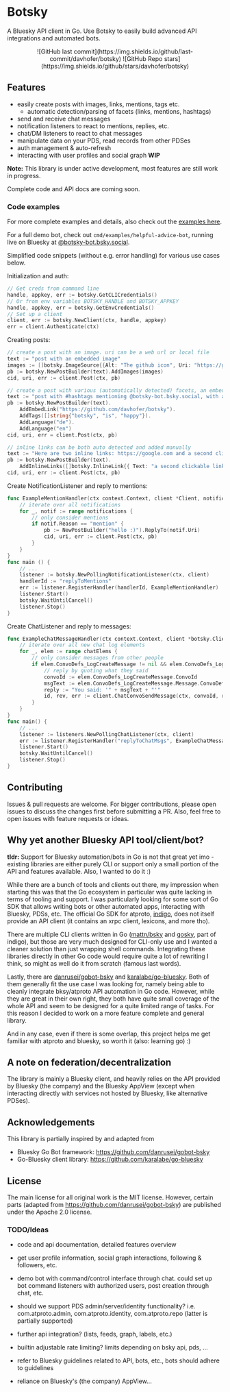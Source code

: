 # Botsky

A Bluesky API client in Go. Use Botsky to easily build advanced API integrations and automated bots.

<p style="text-align:center;">![GitHub last commit](https://img.shields.io/github/last-commit/davhofer/botsky) ![GitHub Repo stars](https://img.shields.io/github/stars/davhofer/botsky)</p>

## Features

- easily create posts with images, links, mentions, tags etc.
  - automatic detection/parsing of facets (links, mentions, hashtags)
- send and receive chat messages
- notification listeners to react to mentions, replies, etc.
- chat/DM listeners to react to chat messages
- manipulate data on your PDS, read records from other PDSes
- auth management & auto-refresh
- interacting with user profiles and social graph **WIP**

**Note:** This library is under active development, most features are still work in progress.

Complete code and API docs are coming soon.

### Code examples

For more complete examples and details, also check out the [examples here](https://github.com/davhofer/botsky/tree/main/cmd/examples).

For a full demo bot, check out `cmd/examples/helpful-advice-bot`, running live on Bluesky at [@botsky-bot.bsky.social](https://bsky.app/profile/botsky-bot.bsky.social).

Simplified code snippets (without e.g. error handling) for various use cases below.

Initialization and auth:

```go
// Get creds from command line
handle, appkey, err := botsky.GetCLICredentials()
// Or from env variables BOTSKY_HANDLE and BOTSKY_APPKEY
handle, appkey, err = botsky.GetEnvCredentials()
// Set up a client
client, err := botsky.NewClient(ctx, handle, appkey)
err = client.Authenticate(ctx)
```

Creating posts:

```go
// create a post with an image. uri can be a web url or local file
text := "post with an embedded image"
images := []botsky.ImageSource{{Alt: "The github icon", Uri: "https://github.com/fluidicon.png"}}
pb := botsky.NewPostBuilder(text).AddImages(images)
cid, uri, err := client.Post(ctx, pb)
```

```go
// create a post with various (automatically detected) facets, an embedded link, and different post languages
text := "post with #hashtags mentioning @botsky-bot.bsky.social, with an embedded link w/ card, additional tags, and language set to german and english"
pb := botsky.NewPostBuilder(text).
    AddEmbedLink("https://github.com/davhofer/botsky").
    AddTags([]string{"botsky", "is", "happy"}).
    AddLanguage("de").
    AddLanguage("en")
cid, uri, err = client.Post(ctx, pb)
```

```go
// inline links can be both auto detected and added manually
text := "Here are two inline links: https://google.com and a second clickable link"
pb := botsky.NewPostBuilder(text).
    AddInlineLinks([]botsky.InlineLink{{ Text: "a second clickable link", Url: "https://xkcd.com"}}).
cid, uri, err := client.Post(ctx, pb)
```

Create NotificationListener and reply to mentions:

```go
func ExampleMentionHandler(ctx context.Context, client *Client, notifications []*bsky.NotificationListNotifications_Notification) {
    // iterate over all notifications
    for _, notif := range notifications {
        // only consider mentions
        if notif.Reason == "mention" {
            pb := NewPostBuilder("hello :)").ReplyTo(notif.Uri)
            cid, uri, err := client.Post(ctx, pb)
        }
    }
}
func main () {
    // ...
    listener := botsky.NewPollingNotificationListener(ctx, client)
    handlerId := "replyToMentions"
    err := listener.RegisterHandler(handlerId, ExampleMentionHandler)
    listener.Start()
    botsky.WaitUntilCancel()
    listener.Stop()
}
```

Create ChatListener and reply to messages:

```go
func ExampleChatMessageHandler(ctx context.Context, client *botsky.Client, chatElems []*chat.ConvoGetLog_Output_Logs_Elem) {
    // iterate over all new chat log elements
    for _, elem := range chatElems {
        // only consider messages from other people
        if elem.ConvoDefs_LogCreateMessage != nil && elem.ConvoDefs_LogCreateMessage.Message.ConvoDefs_MessageView.Sender.Did != client.Did {
            // reply by quoting what they said
            convoId := elem.ConvoDefs_LogCreateMessage.ConvoId
            msgText := elem.ConvoDefs_LogCreateMessage.Message.ConvoDefs_MessageView.Text
            reply := "You said: '" + msgText + "'"
            id, rev, err := client.ChatConvoSendMessage(ctx, convoId, reply)
        }
    }
}
func main() {
    // ...
    listener := listeners.NewPollingChatListener(ctx, client)
    err := listener.RegisterHandler("replyToChatMsgs", ExampleChatMessageHandler)
    listener.Start()
    botsky.WaitUntilCancel()
    listener.Stop()
}
```

## Contributing

Issues & pull requests are welcome. For bigger contributions, please open issues to discuss the changes first before submitting a PR. Also, feel free to open issues with feature requests or ideas.

## Why yet another Bluesky API tool/client/bot?

**tldr:** Support for Bluesky automation/bots in Go is not that great yet imo - existing libraries are either purely CLI or support only a small portion of the API and features available. Also, I wanted to do it :)

While there are a bunch of tools and clients out there, my impression when starting this was that the Go ecosystem in particular was quite lacking in terms of tooling and support. I was particularly looking for some sort of Go SDK that allows writing bots or other automated apps, interacting with Bluesky, PDSs, etc. The official Go SDK for atproto, [indigo](https://github.com/bluesky-social/indigo), does not itself provide an API client (it contains an xrpc client, lexicons, and more tho).

There are multiple CLI clients written in Go ([mattn/bsky](https://github.com/mattn/bsky) and [gosky](https://github.com/bluesky-social/indigo/tree/main/cmd/gosky), part of indigo), but those are very much designed for CLI-only use and I wanted a cleaner solution than just wrapping shell commands. Integrating these libraries directly in other Go code would require quite a lot of rewriting I think, so might as well do it from scratch (famous last words).

Lastly, there are [danrusei/gobot-bsky](https://github.com/danrusei/gobot-bsky) and [karalabe/go-bluesky](https://github.com/karalabe/go-bluesky). Both of them generally fit the use case I was looking for, namely being able to cleanly integrate bksy/atproto API automation in Go code. However, while they are great in their own right, they both have quite small coverage of the whole API and seem to be designed for a quite limited range of tasks. For this reason I decided to work on a more feature complete and general library.

And in any case, even if there is some overlap, this project helps me get familiar with atproto and bluesky, so worth it (also: learning go) :)

## A note on federation/decentralization

The library is mainly a Bluesky client, and heavily relies on the API provided by Bluesky (the company) and the Bluesky AppView (except when interacting directly with services not hosted by Bluesky, like alternative PDSes).

## Acknowledgements

This library is partially inspired by and adapted from

- Bluesky Go Bot framework: https://github.com/danrusei/gobot-bsky
- Go-Bluesky client library: https://github.com/karalabe/go-bluesky

## License

The main license for all original work is the MIT license. However, certain parts (adapted from https://github.com/danrusei/gobot-bsky) are published under the Apache 2.0 license.

### TODO/Ideas

- code and api documentation, detailed features overview
- get user profile information, social graph interactions, following & followers, etc.
- demo bot with command/control interface through chat. could set up bot command listeners with authorized users, post creation through chat, etc.
- should we support PDS admin/server/identity functionality? i.e. com.atproto.admin, com.atproto.identity, com.atproto.repo (latter is partially supported)
- further api integration? (lists, feeds, graph, labels, etc.)

- builtin adjustable rate limiting? limits depending on bsky api, pds, ...
- refer to Bluesky guidelines related to API, bots, etc., bots should adhere to guidelines
- reliance on Bluesky's (the company) AppView...

